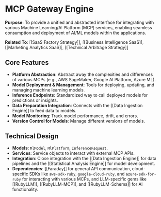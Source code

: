 # MCP Gateway Engine

**Purpose**: To provide a unified and abstracted interface for integrating with various Machine Learning/AI Platform (MCP) services, enabling seamless consumption and deployment of AI/ML models within the applications.

**Related To**: [[SaaS Factory Strategy]], [[Business Intelligence SaaS]], [[Marketing Analytics SaaS]], [[Technical Arbitrage Strategy]]

## Core Features

- **Platform Abstraction**: Abstract away the complexities and differences of various MCPs (e.g., AWS SageMaker, Google AI Platform, Azure ML).
- **Model Deployment & Management**: Tools for deploying, updating, and managing machine learning models.
- **Inference Endpoints**: Standardized way to call deployed models for predictions or insights.
- **Data Preparation Integration**: Connects with the [[Data Ingestion Engine]] to feed data to models.
- **Model Monitoring**: Track model performance, drift, and errors.
- **Version Control for Models**: Manage different versions of models.

## Technical Design

- **Models**: `MlModel`, `MlPlatform`, `InferenceRequest`.
- **Services**: Service objects to interact with external MCP APIs.
- **Integration**: Close integration with the [[Data Ingestion Engine]] for data pipelines and the [[Statistical Analysis Engine]] for model development.
- **Dependencies**: [[Faraday]] for general API communication, cloud-specific SDKs like `aws-sdk-ruby`, `google-cloud-ruby`, and `azure-sdk-for-ruby` for interacting with various MCPs, and LLM-specific gems like [[RubyLLM]], [[RubyLLM-MCP]], and [[RubyLLM-Schema]] for AI functionality.
